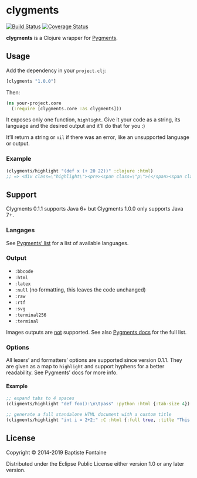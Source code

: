# clygments

[![Build Status](https://img.shields.io/travis/bfontaine/clygments.svg)](https://travis-ci.org/bfontaine/clygments)
[![Coverage Status](https://img.shields.io/coveralls/bfontaine/clygments.svg)](https://coveralls.io/r/bfontaine/clygments)

**clygments** is a Clojure wrapper for [Pygments][].

[Pygments]: http://pygments.org/

## Usage

Add the dependency in your `project.clj`:

```clj
[clygments "1.0.0"]
```

Then:

```clj
(ns your-project.core
  (:require [clygments.core :as clygments]))
```

It exposes only one function, `highlight`. Give it your code as a string, its
language and the desired output and it’ll do that for you :)

It’ll return a string or `nil` if there was an error, like an unsupported
language or output.

### Example

```clj
(clygments/highlight "(def x (+ 20 22))" :clojure :html)
;; => <div class=\"highlight\"><pre><span class=\"p\">(</span><span class=\"k\">def </span><span class=\"nv\">x</span> <span class=\"mi\">42</span><span class=\"p\">)</span>\n</pre></div>
```

## Support

Clygments 0.1.1 supports Java 6+ but Clygments 1.0.0 only supports Java 7+.

### Langages

See [Pygments’ list][lexers] for a list of available languages.

### Output

* `:bbcode`
* `:html`
* `:latex`
* `:null` (no formatting, this leaves the code unchanged)
* `:raw`
* `:rtf`
* `:svg`
* `:terminal256`
* `:terminal`

Images outputs are [not][issue-2] supported. See also
[Pygments docs][formatters] for the full list.

[issue-2]: https://github.com/bfontaine/clygments/issues/2#issuecomment-35169407

### Options

All lexers’ and formatters’ options are supported since version 0.1.1. They are
given as a map to `highlight` and support hyphens for a better readability. See
Pygments’ docs for more info.

#### Example

```clj
;; expand tabs to 4 spaces
(cligments/highlight "def foo():\n\tpass" :python :html {:tab-size 4})

;; generate a full standalone HTML document with a custom title
(cligments/highlight "int i = 2+2;" :C :html {:full true, :title "This is my code"})
```

[lexers]: http://pygments.org/docs/lexers/
[formatters]: http://pygments.org/docs/formatters/

## License

Copyright © 2014-2019 Baptiste Fontaine

Distributed under the Eclipse Public License either version 1.0 or any later
version.
